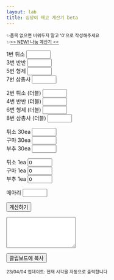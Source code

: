```yaml
---
layout: lab
title: 심당이 재고 계산기 beta
---
```


<small>✨품목 없으면 비워두지 말고 '0'으로 작성해주세요</small><br>
<small>✨<a href="/donatecal">>> NEW! 나눔 계산기 << </a></small><br>

<label for="num1">1번 튀소</label>
<input type="text" pattern="\d*" id="num1" style="width: 4rem;"><br>
<label for="num2">3번 반반</label>
<input type="text" pattern="\d*" id="num2" style="width: 4rem;"><br>
<label for="num3">5번 형제</label>
<input type="text" pattern="\d*" id="num3" style="width: 4rem;"><br>
<label for="num4">7번 삼총사</label>
<input type="text" pattern="\d*" id="num4" style="width: 4rem;"><br>

<label for="num5">2번 튀소 (더블)</label>
<input type="text" pattern="\d*" id="num5" style="width: 4rem;"><br>
<label for="num6">4번 반반 (더블)</label>
<input type="text" pattern="\d*" id="num6" style="width: 4rem;"><br>
<label for="num7">6번 형제 (더블)</label>
<input type="text" pattern="\d*" id="num7" style="width: 4rem;"><br>
<label for="num8">8번 삼총사 (더블)</label>
<input type="text" pattern="\d*" id="num8" style="width: 4rem;"><br>

<label for="num9">튀소 30ea</label>
<input type="text" pattern="\d*" id="num9" style="width: 4rem;"><br>
<label for="num10">구마 30ea</label>
<input type="text" pattern="\d*" id="num10" style="width: 4rem;"><br>
<label for="num11">부추 30ea</label>
<input type="text" pattern="\d*" id="num11" style="width: 4rem;"><br>

<label for="num13">튀소 1ea</label>
<input type="text" pattern="\d*" id="num13" value="0" style="width: 4rem;"><br>
<label for="num14">구마 1ea</label>
<input type="text" pattern="\d*" id="num14" value="0" style="width: 4rem;"><br>
<label for="num15">부추 1ea</label>
<input type="text" pattern="\d*" id="num15" value="0" style="width: 4rem;"><br>

<label for="num12">메아리</label>
<input type="text" pattern="\d*" id="num12" style="width: 4rem;"><br>

<button onclick="calculate()">계산하기</button><br>

<textarea rows="5" id="result"></textarea>

<button onclick="copyToClipboard()">클립보드에 복사</button>

<small>23/04/04 업데이트: 현재 시각을 자동으로 출력합니다</small>

<script>
    function calculate() {
    var num1 = parseInt(document.getElementById("num1").value);
    var num2 = parseInt(document.getElementById("num2").value);
    var num3 = parseInt(document.getElementById("num3").value);
    var num4 = parseInt(document.getElementById("num4").value);
    var num5 = parseInt(document.getElementById("num5").value);
    var num6 = parseInt(document.getElementById("num6").value);
    var num7 = parseInt(document.getElementById("num7").value);
    var num8 = parseInt(document.getElementById("num8").value);
    var num9 = parseInt(document.getElementById("num9").value);
    var num10 = parseInt(document.getElementById("num10").value);
    var num11 = parseInt(document.getElementById("num11").value);
    var num12 = parseInt(document.getElementById("num12").value);
    var num13 = parseInt(document.getElementById("num13").value);
    var num14 = parseInt(document.getElementById("num14").value);
    var num15 = parseInt(document.getElementById("num15").value);

    var stockTuiso = num1 * 6 + num2 * 3 + num3 * 3 + num4 * 2 + num5 * 12 + num6 * 6 + num7 * 6 + num8 * 4 + num9 * 30 + num13;
    var stockGuma = num3 * 3 + num4 * 2 + num7 * 6 + num8 * 4 + num10 * 30 + num14;
    var stockBuchu = num2 * 3 + num4 * 2 + num6 * 6 + num8 * 4 + num11 * 30 + num15;
    var stockMeari = num12;

    // 시간 계산하기

    const now = new Date();
    const minutes = now.getMinutes();

    let hour;
    if (minutes >= 40) {
    hour = now.getHours() + 1;
    } else {
    hour = now.getHours();
    }

    // 12시간제로 변환
    if (hour > 12) {
       hour -= 12;
     }
    
    // 시간이 12시인 경우에는 0으로 바꿔줌
    if (hour == 12) {
        hour = 12;
    }

    // 결과값 계산
    var result = hour + "시 재고입니다" + "\n튀소 " + stockTuiso + "\n구마 " + stockGuma + "\n부추 " + stockBuchu+ "\n메아리 " + stockMeari

    // 결과값을 출력
    document.getElementById("result").value = result;
    }

    function copyToClipboard() {
    // 결과값을 클립보드에 복사
    var result = document.getElementById("result").value;
    navigator.clipboard.writeText(result);
    }
</script>
